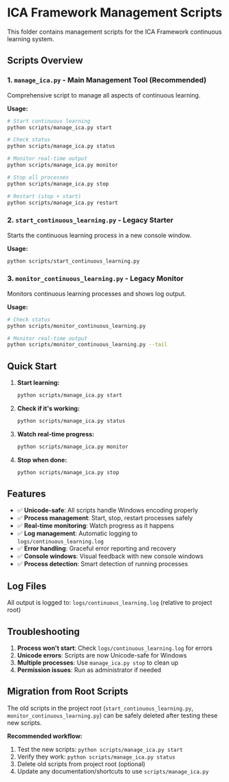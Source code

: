 # ICA Framework Management Scripts

This folder contains management scripts for the ICA Framework continuous learning system.

## Scripts Overview

### 1. `manage_ica.py` - **Main Management Tool** (Recommended)
Comprehensive script to manage all aspects of continuous learning.

**Usage:**
```bash
# Start continuous learning
python scripts/manage_ica.py start

# Check status
python scripts/manage_ica.py status

# Monitor real-time output
python scripts/manage_ica.py monitor

# Stop all processes
python scripts/manage_ica.py stop

# Restart (stop + start)
python scripts/manage_ica.py restart
```

### 2. `start_continuous_learning.py` - Legacy Starter
Starts the continuous learning process in a new console window.

**Usage:**
```bash
python scripts/start_continuous_learning.py
```

### 3. `monitor_continuous_learning.py` - Legacy Monitor
Monitors continuous learning processes and shows log output.

**Usage:**
```bash
# Check status
python scripts/monitor_continuous_learning.py

# Monitor real-time output
python scripts/monitor_continuous_learning.py --tail
```

## Quick Start

1. **Start learning:**
   ```bash
   python scripts/manage_ica.py start
   ```

2. **Check if it's working:**
   ```bash
   python scripts/manage_ica.py status
   ```

3. **Watch real-time progress:**
   ```bash
   python scripts/manage_ica.py monitor
   ```

4. **Stop when done:**
   ```bash
   python scripts/manage_ica.py stop
   ```

## Features

- ✅ **Unicode-safe**: All scripts handle Windows encoding properly
- ✅ **Process management**: Start, stop, restart processes safely
- ✅ **Real-time monitoring**: Watch progress as it happens
- ✅ **Log management**: Automatic logging to `logs/continuous_learning.log`
- ✅ **Error handling**: Graceful error reporting and recovery
- ✅ **Console windows**: Visual feedback with new console windows
- ✅ **Process detection**: Smart detection of running processes

## Log Files

All output is logged to: `logs/continuous_learning.log` (relative to project root)

## Troubleshooting

1. **Process won't start**: Check `logs/continuous_learning.log` for errors
2. **Unicode errors**: Scripts are now Unicode-safe for Windows
3. **Multiple processes**: Use `manage_ica.py stop` to clean up
4. **Permission issues**: Run as administrator if needed

## Migration from Root Scripts

The old scripts in the project root (`start_continuous_learning.py`, `monitor_continuous_learning.py`) can be safely deleted after testing these new scripts.

**Recommended workflow:**
1. Test the new scripts: `python scripts/manage_ica.py start`
2. Verify they work: `python scripts/manage_ica.py status`
3. Delete old scripts from project root (optional)
4. Update any documentation/shortcuts to use `scripts/manage_ica.py`
